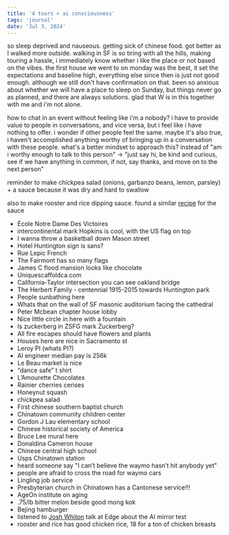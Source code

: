 ```yaml
---
title: '4 tours + ai consciousness'
tags: 'journal'
date: 'Jul 3, 2024'
---
```


so sleep deprived and nauseous. getting sick of chinese food. got better as I walked more outside. walking in SF is so tiring with all the hills, making touring a hassle, i immediately know whether i like the place or not based on the vibes. the first house we went to on monday was the best, it set the expectations and baseline high, everything else since then is just not good enough. although we still don't have confirmation on that. been so anxious about whether we will have a place to sleep on Sunday, but things never go as planned, and there are always solutions. glad that W is in this together with me and i'm not alone.

how to chat in an event without feeling like i'm a nobody? i have to provide value to people in conversations, and vice versa, but i feel like i have nothing to offer. i wonder if other people feel the same. maybe it's also true, i haven't accomplished anything worthy of bringing up in a conversation with these people. what's a better mindset to approach this? instead of "am i worthy enough to talk to this person" -> "just say hi, be kind and curious, see if we have anything in common, if not, say thanks, and move on to the next person"

reminder to make chickpea salad (onions, garbanzo beans, lemon, parsley) + a sauce because it was dry and hard to swallow

also to make rooster and rice dipping sauce. found a similar [recipe](https://hot-thai-kitchen.com/easy-hainanese-chicken-rice/) for the sauce

- École Notre Dame Des Victoires
- intercontinental mark Hopkins is cool, with the US flag on top
- I wanna throw a basketball down Mason street
- Hotel Huntington sign is sans?
- Rue Lepic French
- The Fairmont has so many flags
- James C flood mansion looks like chocolate
- Uniquescaffoldca.com
- California-Taylor intersection you can see oakland bridge
- The Herbert Family - centennial 1915-2015 towards Huntington park
- People sunbathing here
- Whats that on the wall of SF masonic auditorium facing the cathedral
- Peter Mcbean chapter house lobby
- Nice little circle in here with a fountain
- Is zuckerberg in ZSFG mark Zuckerberg?
- All fire escapes should have flowers and plants
- Houses here are nice in Sacramento st
- Leroy PI (whats PI?)
- AI engineer median pay is 256k
- Le Beau market is nice
- “dance safe” t shirt
- L’Amourette Chocolates
- Rainier cherries cerises
- Honeynut squash
- chickpea salad
- First chinese southern baptist church
- Chinatown community children center
- Gordon J Lau elementary school
- Chinese historical society of America
- Bruce Lee mural here
- Donaldina Cameron house
- Chinese central high school
- Usps Chinatown station
- heard someone say "I can’t believe the waymo hasn’t hit anybody yet"
- people are afraid to cross the road for waymo cars
- Lingling job service
- Presbyterian church in Chinatown has a Cantonese service!!!
- AgeOn institute on aging
- .75/lb bitter melon beside good mong kok
- Bejing hamburger
- listened to [Josh Whiton](https://joshwhiton.com/) talk at Edge about the AI mirror test
- rooster and rice has good chicken rice, 18 for a ton of chicken breasts
